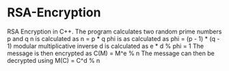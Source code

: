 # RSA-Encryption
RSA Encryption in C++. The program calculates two random prime numbers p and q
n is calculated as n = p * q
phi is as calculated as phi = (p - 1) * (q - 1)
modular multiplicative inverse d is calculated as e * d % phi = 1
The message is then encrypted as C(M) = M^e % n
The message can then be decrypted using M(C) = C^d % n
